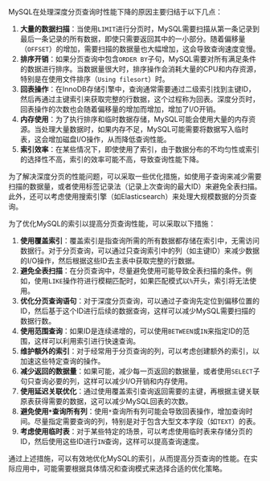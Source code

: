 MySQL在处理深度分页查询时性能下降的原因主要归结于以下几点：

1. **大量的数据扫描**：当使用`LIMIT`进行分页时，MySQL需要扫描从第一条记录到最后一条记录的所有数据，即使只需要返回其中的一小部分。随着偏移量（`OFFSET`）的增加，需要扫描的数据量也大幅增加，这会导致查询速度变慢。
2. **排序开销**：如果分页查询中包含`ORDER BY`子句，MySQL需要对所有满足条件的数据进行排序。当数据量很大时，排序操作会消耗大量的CPU和内存资源，特别是在使用文件排序（`Using filesort`）时。
3. **回表操作**：在InnoDB存储引擎中，查询通常需要通过二级索引找到主键ID，然后再通过主键索引来获取完整的行数据，这个过程称为回表。深度分页时，回表操作的次数也会随着偏移量的增加而增加，增加了I/O开销。
4. **内存使用**：为了执行排序和临时数据存储，MySQL可能会使用大量的内存资源。当处理大量数据时，如果内存不足，MySQL可能需要将数据写入临时表，这会增加磁盘I/O操作，从而降低查询性能。
5. **索引效率**：在某些情况下，即使使用了索引，由于数据分布的不均匀性或索引的选择性不高，索引的效率可能不高，导致查询性能下降。

为了解决深度分页的性能问题，可以采取一些优化措施，如使用子查询来减少需要扫描的数据量，或者使用标签记录法（记录上次查询的最大ID）来避免全表扫描。此外，还可以考虑使用搜索引擎（如Elasticsearch）来处理大规模数据的分页查询。



为了优化MySQL的索引以提高分页查询性能，可以采取以下措施：

1. **使用覆盖索引**：覆盖索引是指查询所需的所有数据都存储在索引中，无需访问数据行。对于分页查询，可以通过只查询索引中的列（如主键ID）来减少数据的I/O操作，然后根据这些ID去主表中获取完整的行数据。
2. **避免全表扫描**：在分页查询中，尽量避免使用可能导致全表扫描的条件。例如，使用`LIKE`操作符进行模糊匹配时，如果匹配模式以`%`开头，索引将无法使用。
3. **优化分页查询语句**：对于深度分页查询，可以通过子查询先定位到偏移位置的ID，然后基于这个ID进行后续的数据查询，这样可以减少MySQL需要扫描的数据行数。
4. **使用范围查询**：如果ID是连续递增的，可以使用`BETWEEN`或`IN`来指定ID的范围，这样可以利用索引进行快速查询。
5. **维护额外的索引**：对于经常用于分页查询的列，可以考虑创建额外的索引，以加速这些特定查询的操作。
6. **减少返回的数据量**：如果可能，减少每一页返回的数据量，或者使用`SELECT`子句只查询必要的列，这样可以减少I/O开销和内存使用。
7. **使用延迟关联优化**：通过使用覆盖索引查询返回需要的主键，再根据主键关联原表获得需要的数据，这可以减少MySQL回表的次数。
8. **避免使用`*`查询所有列**：使用`*`查询所有列可能会导致回表操作，增加查询时间。尽量指定需要查询的列，特别是对于包含大型文本字段（如`TEXT`）的表。
9. **考虑使用临时表**：对于某些特定的场景，可以考虑使用临时表来存储分页的ID，然后使用这些ID进行`IN`查询，这样可以提高查询速度。

通过上述措施，可以有效地优化MySQL的索引，从而提高分页查询的性能。在实际应用中，可能需要根据具体情况和查询模式来选择合适的优化策略。
